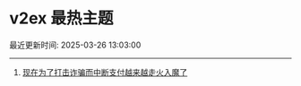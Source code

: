 # v2ex 最热主题

最近更新时间: 2025-03-26 13:03:00

--- 
1. [现在为了打击诈骗而中断支付越来越走火入魔了](https://www.v2ex.com/t/1121075) 
